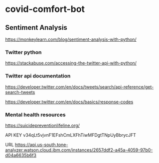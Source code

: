 # covid-comfort-bot

## Sentiment Analysis

https://monkeylearn.com/blog/sentiment-analysis-with-python/

### Twitter python 

https://stackabuse.com/accessing-the-twitter-api-with-python/

### Twitter api documentation

https://developer.twitter.com/en/docs/tweets/search/api-reference/get-search-tweets

https://developer.twitter.com/en/docs/basics/response-codes

### Mental health resources

https://suicidepreventionlifeline.org/

API KEY 
v34qLt5vjvnF1EFshCmLXFhTiwMFDgtTNpUyBbrycJFT

URL
https://api.us-south.tone-analyzer.watson.cloud.ibm.com/instances/2657ddf2-a45a-4059-97b0-d04a6635b6f3
